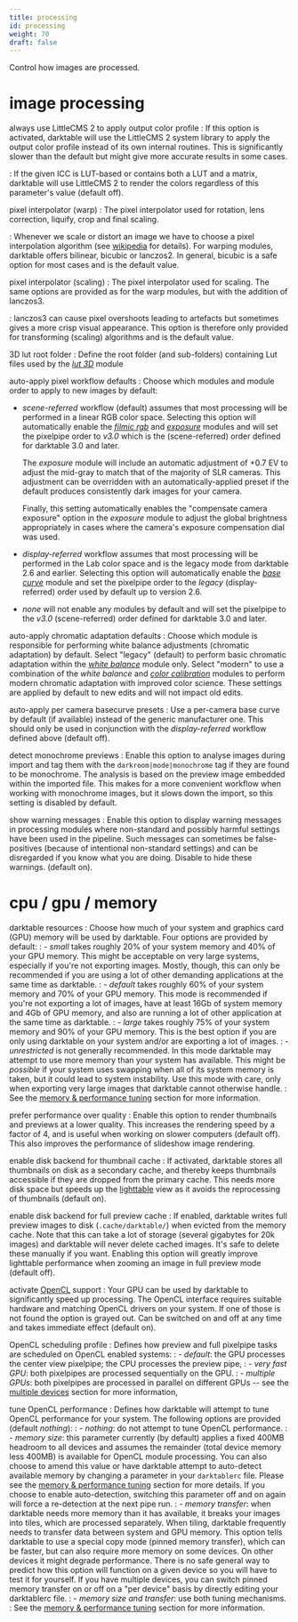 ```yaml
---
title: processing
id: processing
weight: 70
draft: false
---
```


Control how images are processed.

# image processing

always use LittleCMS 2 to apply output color profile
: If this option is activated, darktable will use the LittleCMS 2 system library to apply the output color profile instead of its own internal routines. This is significantly slower than the default but might give more accurate results in some cases. 

: If the given ICC is LUT-based or contains both a LUT and a matrix, darktable will use LittleCMS 2 to render the colors regardless of this parameter's value (default off).

pixel interpolator (warp)
: The pixel interpolator used for rotation, lens correction, liquify, crop and final scaling.

: Whenever we scale or distort an image we have to choose a pixel interpolation algorithm (see [wikipedia](https://en.wikipedia.org/wiki/Image_scaling) for details). For warping modules, darktable offers bilinear, bicubic or lanczos2. In general, bicubic is a safe option for most cases and is the default value.

pixel interpolator (scaling)
: The pixel interpolator used for scaling. The same options are provided as for the warp modules, but with the addition of lanczos3.

: lanczos3 can cause pixel overshoots leading to artefacts but sometimes gives a more crisp visual appearance. This option is therefore only provided for transforming (scaling) algorithms and is the default value.

3D lut root folder
: Define the root folder (and sub-folders) containing Lut files used by the [_lut 3D_](../module-reference/processing-modules/lut-3D.md) module

auto-apply pixel workflow defaults
: Choose which modules and module order to apply to new images by default:

- _scene-referred_ workflow (default) assumes that most processing will be performed in a linear RGB color space. Selecting this option will automatically enable the [_filmic rgb_](../module-reference/processing-modules/filmic-rgb.md) and [_exposure_](../module-reference/processing-modules/exposure.md) modules and will set the pixelpipe order to _v3.0_ which is the (scene-referred) order defined for darktable 3.0 and later. 

  The _exposure_ module will include an automatic adjustment of +0.7 EV to adjust the mid-gray to match that of the majority of SLR cameras. This adjustment can be overridden with an automatically-applied preset if the default produces consistently dark images for your camera. 

  Finally, this setting automatically enables the "compensate camera exposure" option in the _exposure_ module to adjust the global brightness appropriately in cases where the camera's exposure compensation dial was used.

- _display-referred_ workflow assumes that most processing will be performed in the Lab color space and is the legacy mode from darktable 2.6 and earlier. Selecting this option will automatically enable the [_base curve_](../module-reference/processing-modules/base-curve.md) module and set the pixelpipe order to the _legacy_ (display-referred) order used by default up to version 2.6.

- _none_ will not enable any modules by default and will set the pixelpipe to the _v3.0_ (scene-referred) order defined for darktable 3.0 and later.

auto-apply chromatic adaptation defaults
: Choose which module is responsible for performing white balance adjustments (chromatic adaptation) by default. Select "legacy" (default) to perform basic chromatic adaptation within the [_white balance_](../module-reference/processing-modules/white-balance.md) module only. Select "modern" to use a combination of the _white balance_ and [_color calibration_](../module-reference/processing-modules/color-calibration.md) modules to perform modern chromatic adaptation with improved color science. These settings are applied by default to new edits and will not impact old edits.

auto-apply per camera basecurve presets
: Use a per-camera base curve by default (if available) instead of the generic manufacturer one. This should only be used in conjunction with the _display-referred_ workflow defined above (default off).

detect monochrome previews
: Enable this option to analyse images during import and tag them with the `darkroom|mode|monochrome` tag if they are found to be monochrome. The analysis is based on the preview image embedded within the imported file. This makes for a more convenient workflow when working with monochrome images, but it slows down the import, so this setting is disabled by default.

show warning messages
: Enable this option to display warning messages in processing modules where non-standard and possibly harmful settings have been used in the pipeline. Such messages can sometimes be false-positives (because of intentional non-standard settings) and can be disregarded if you know what you are doing. Disable to hide these warnings. (default on).

# cpu / gpu / memory

darktable resources
: Choose how much of your system and graphics card (GPU) memory will be used by darktable. Four options are provided by default:
: - _small_ takes roughly 20% of your system memory and 40% of your GPU memory. This might be acceptable on very large systems, especially if you're not exporting images. Mostly, though, this can only be recommended if you are using a lot of other demanding applications at the same time as darktable.
: - _default_ takes roughly 60% of your system memory and 70% of your GPU memory. This mode is recommended if you're not exporting a lot of images, have at least 16Gb of system memory and 4Gb of GPU memory, and also are running a lot of other application at the same time as darktable.
: - _large_ takes roughly 75% of your system memory and 90% of your GPU memory. This is the best option if you are only using darktable on your system and/or are exporting a lot of images.
: - _unrestricted_ is not generally recommended. In this mode darktable may attempt to use more memory than your system has available. This might be _possible_ if your system uses swapping when all of its system memory is taken, but it could lead to system instability. Use this mode with care, only when exporting very large images that darktable cannot otherwise handle.
: See the [memory & performance tuning](../special-topics/mem-performance.md#darktable-resources) section for more information. 

prefer performance over quality
: Enable this option to render thumbnails and previews at a lower quality. This increases the rendering speed by a factor of 4, and is useful when working on slower computers (default off). This also improves the performance of slideshow image rendering.

enable disk backend for thumbnail cache
: If activated, darktable stores all thumbnails on disk as a secondary cache, and thereby keeps thumbnails accessible if they are dropped from the primary cache. This needs more disk space but speeds up the [lighttable](../lighttable/_index.md) view as it avoids the reprocessing of thumbnails (default on).

enable disk backend for full preview cache
: If enabled, darktable writes full preview images to disk (`.cache/darktable/`) when evicted from the memory cache. Note that this can take a lot of storage (several gigabytes for 20k images) and darktable will never delete cached images. It's safe to delete these manually if you want. Enabling this option will greatly improve lighttable performance when zooming an image in full preview mode (default off).

activate [OpenCL](../special-topics/opencl/_index.md) support
: Your GPU can be used by darktable to significantly speed up processing. The OpenCL interface requires suitable hardware and matching OpenCL drivers on your system. If one of those is not found the option is grayed out. Can be switched on and off at any time and takes immediate effect (default on).

OpenCL scheduling profile
: Defines how preview and full pixelpipe tasks are scheduled on OpenCL enabled systems: 
: - _default_: the GPU processes the center view pixelpipe; the CPU processes the preview pipe, 
: - _very fast GPU_: both pixelpipes are processed sequentially on the GPU. 
: - _multiple GPUs_: both pixelpipes are processed in parallel on different GPUs -- see the [multiple devices](../special-topics/opencl/multiple-devices.md) section for more information, 

tune OpenCL performance
: Defines how darktable will attempt to tune OpenCL performance for your system. The following options are provided (default _nothing_):
: - _nothing_: do not attempt to tune OpenCL performance.
: - _memory size_: this parameter currently (by default) applies a fixed 400MB headroom to all devices and assumes the remainder (total device memory less 400MB) is available for OpenCL module processing. You can also choose to amend this value or have darktable attempt to auto-detect available memory by changing a parameter in your `darktablerc` file. Please see the [memory & performance tuning](../special-topics/mem-performance.md#id-specific-opencl-configuration) section for more details. If you choose to enable auto-detection, switching this parameter off and on again will force a re-detection at the next pipe run.
: - _memory transfer_: when darktable needs more memory than it has available, it breaks your images into tiles, which are processed separately. When tiling, darktable frequently needs to transfer data between system and GPU memory. This option tells darktable to use a special copy mode (pinned memory transfer), which can be faster, but can also require more memory on some devices. On other devices it might degrade performance. There is no safe general way to predict how this option will function on a given device so you will have to test it for yourself. If you have multiple devices, you can switch pinned memory transfer on or off on a "per device" basis by directly editing your darktablerc file.
: - _memory size and transfer_: use both tuning mechanisms.
: See the [memory & performance tuning](../special-topics/mem-performance.md) section for more information.
